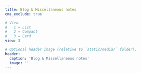 ```yaml
---
title: Blog & Miscellaneous notes
cms_exclude: true

# View.
#   1 = List
#   2 = Compact
#   3 = Card
view: 3

# Optional header image (relative to `static/media/` folder).
header:
  caption: 'Blog & Miscellaneous notes'
  image: ''
---
```

